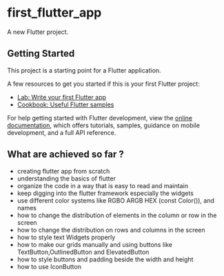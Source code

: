 # first_flutter_app

A new Flutter project.

## Getting Started

This project is a starting point for a Flutter application.

A few resources to get you started if this is your first Flutter project:

- [Lab: Write your first Flutter app](https://docs.flutter.dev/get-started/codelab)
- [Cookbook: Useful Flutter samples](https://docs.flutter.dev/cookbook)

For help getting started with Flutter development, view the
[online documentation](https://docs.flutter.dev/), which offers tutorials,
samples, guidance on mobile development, and a full API reference.

## What are achieved so far ?

- creating flutter app from scratch
- understanding the basics of flutter
- organize the code in a way that is easy to read and maintain
- keep digging into the flutter framework especially the widgets
- use different color systems like RGBO ARGB HEX (const Color()), and names
- how to change the distribution of elements in the column or row in the screen
- how to change the distribution on rows and columns in the screen
- how to style text Widgets properly
- how to make our grids manually and using buttons like TextButton,OutlinedButton and ElevatedButton
- how to style buttons and padding beside the width and height
- how to use IconButton
